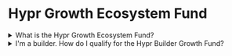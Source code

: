 # Hypr Growth Ecosystem Fund

<details>

<summary>What is the Hypr Growth Ecosystem Fund? </summary>



</details>

<details>

<summary>I'm a builder. How do I qualify for the Hypr Builder Growth Fund?</summary>



</details>
